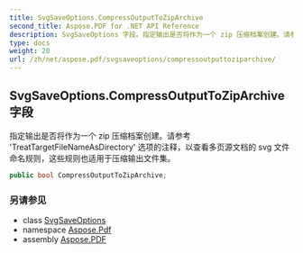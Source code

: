 ```yaml
---
title: SvgSaveOptions.CompressOutputToZipArchive
second_title: Aspose.PDF for .NET API Reference
description: SvgSaveOptions 字段。指定输出是否将作为一个 zip 压缩档案创建。请参考 'TreatTargetFileNameAsDirectory' 选项的注释，以查看多页源文档的 svg 文件命名规则，这些规则也适用于压缩输出文件集。
type: docs
weight: 20
url: /zh/net/aspose.pdf/svgsaveoptions/compressoutputtoziparchive/
---
```

## SvgSaveOptions.CompressOutputToZipArchive 字段

指定输出是否将作为一个 zip 压缩档案创建。请参考 'TreatTargetFileNameAsDirectory' 选项的注释，以查看多页源文档的 svg 文件命名规则，这些规则也适用于压缩输出文件集。

```csharp
public bool CompressOutputToZipArchive;
```

### 另请参见

* class [SvgSaveOptions](../)
* namespace [Aspose.Pdf](../../../aspose.pdf/)
* assembly [Aspose.PDF](../../../)